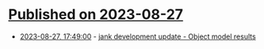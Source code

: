 # [Published on 2023-08-27](index.md)

* [2023-08-27, 17:49:00](https://lobste.rs/s/asrqfh/jank_development_update_object_model) - [jank development update - Object model results](https://jank-lang.org/blog/2023-08-26-object-model/)
